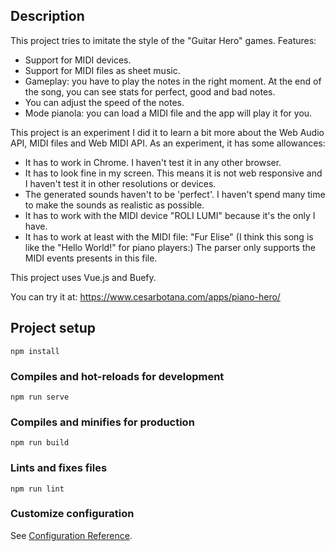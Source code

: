 ## Description

This project tries to imitate the style of the "Guitar Hero" games. Features:

- Support for MIDI devices.
- Support for MIDI files as sheet music.
- Gameplay: you have to play the notes in the right moment. At the end of the song, you can see stats for perfect, good and bad notes.
- You can adjust the speed of the notes.
- Mode pianola: you can load a MIDI file and the app will play it for you.

This project is an experiment I did it to learn a bit more about the Web Audio API, MIDI files and Web MIDI API. As an experiment, it has some allowances:

- It has to work in Chrome. I haven't test it in any other browser.
- It has to look fine in my screen. This means it is not web responsive and I haven't test it in other resolutions or devices.
- The generated sounds haven't to be 'perfect'. I haven't spend many time to make the sounds as realistic as possible.
- It has to work with the MIDI device "ROLI LUMI" because it's the only I have.
- It has to work at least with the MIDI file: "Fur Elise" (I think this song is like the "Hello World!" for piano players:) The parser only supports the MIDI events presents in this file.

This project uses Vue.js and Buefy.

You can try it at: https://www.cesarbotana.com/apps/piano-hero/

## Project setup
```
npm install
```

### Compiles and hot-reloads for development
```
npm run serve
```

### Compiles and minifies for production
```
npm run build
```

### Lints and fixes files
```
npm run lint
```

### Customize configuration
See [Configuration Reference](https://cli.vuejs.org/config/).
